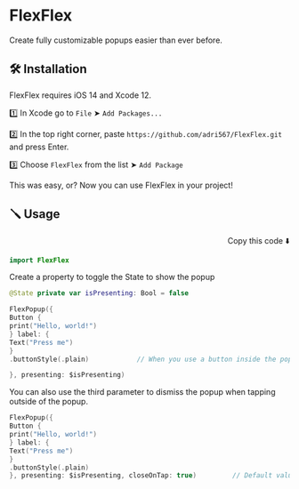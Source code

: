 # FlexFlex

Create fully customizable popups easier than ever before.

## 🛠 Installation

FlexFlex requires iOS 14 and Xcode 12.

1️⃣ In Xcode go to `File` ➤ `Add Packages...`

2️⃣ In the top right corner, paste `https://github.com/adri567/FlexFlex.git` and press Enter.

3️⃣ Choose `FlexFlex` from the list ➤ `Add Package`

This was easy, or? Now you can use FlexFlex in your project!


## 🪛 Usage
<p align="right"> Copy this code ⬇️<p>

```swift
import FlexFlex
```
Create a property to toggle the State to show the popup

```swift
@State private var isPresenting: Bool = false

FlexPopup({
Button {
print("Hello, world!")
} label: {
Text("Press me")
}
.buttonStyle(.plain)            // When you use a button inside the popup, make sure to use buttonStyle(.plain). Otherwise the popup won't show up.

}, presenting: $isPresenting)
```

You can also use the third parameter to dismiss the popup when tapping outside of the popup.

```swift
FlexPopup({
Button {
print("Hello, world!")
} label: {
Text("Press me")
}
.buttonStyle(.plain)
}, presenting: $isPresenting, closeOnTap: true)         // Default value is false
```


